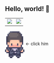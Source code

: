 ## Hello, world! 👋

<table>
  <tr>
    <td><img src="https://github-readme-stats.vercel.app/api?username=LeonovAndreww&show_icons=true&theme=transparent" width="400"/></td>
    <td><img src="https://github-readme-stats.vercel.app/api/top-langs/?username=LeonovAndreww&layout=compact&theme=transparent" width="305"/></td>
  </tr>
</table>

<a href="https://leonovandreww.github.io/Deadline/" style="text-decoration: none;">
  <img src="https://raw.githubusercontent.com/LeonovAndreww/LeonovAndreww/main/main-character.gif" width="64" style="vertical-align: middle;"/>
  &larr; click him
</a>

<!--
**LeonovAndreww/LeonovAndreww** is a ✨ _special_ ✨ repository because its `README.md` (this file) appears on your GitHub profile.

Here are some ideas to get you started:

- 🔭 I’m currently working on ...
- 🌱 I’m currently learning ...
- 👯 I’m looking to collaborate on ...
- 🤔 I’m looking for help with ...
- 💬 Ask me about ...
- 📫 How to reach me: ...
- 😄 Pronouns: ...
- ⚡ Fun fact: ...
-->
